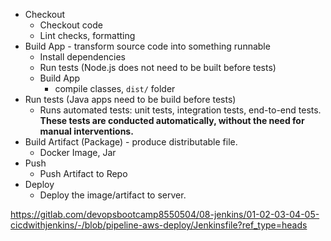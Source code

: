 - Checkout
  - Checkout code
  - Lint checks, formatting
- Build App - transform source code into something runnable
    - Install dependencies
    - Run tests (Node.js does not need to be built before tests)
    - Build App
      - compile classes, `dist/` folder
- Run tests (Java apps need to be build before tests)
  - Runs automated tests: unit tests, integration tests, end-to-end tests. **These tests are conducted automatically, without the need for manual interventions.**
- Build Artifact (Package) - produce distributable file.
  - Docker Image, Jar
- Push
  - Push Artifact to Repo
- Deploy
  - Deploy the image/artifact to server.

https://gitlab.com/devopsbootcamp8550504/08-jenkins/01-02-03-04-05-cicdwithjenkins/-/blob/pipeline-aws-deploy/Jenkinsfile?ref_type=heads
